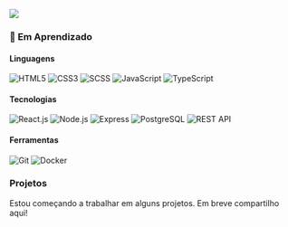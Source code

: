 
[![](https://raw.githubusercontent.com/Guimar%C3%A3esFelipe6021/Guimar%C3%A3esFelipe6021/master/profile.gif)](https://github.com/Guimar%C3%A3esFelipe6021)

### 🚧 Em Aprendizado

#### Linguagens

![HTML5](https://img.shields.io/badge/Learning-HTML5-E34F26?logo=html5&logoColor=white)
![CSS3](https://img.shields.io/badge/Learning-CSS3-1572B6?logo=css3&logoColor=white)
![SCSS](https://img.shields.io/badge/Learning-SCSS-CC6699?logo=sass&logoColor=white)
![JavaScript](https://img.shields.io/badge/Learning-JavaScript-F7DF1E?logo=javascript&logoColor=black)
![TypeScript](https://img.shields.io/badge/Learning-TypeScript-3178C6?logo=typescript&logoColor=white)

#### Tecnologias

![React.js](https://img.shields.io/badge/Learning-React-61DAFB?logo=react&logoColor=black)
![Node.js](https://img.shields.io/badge/Learning-Node.js-339933?logo=node.js&logoColor=white)
![Express](https://img.shields.io/badge/Learning-Express-000000?logo=express&logoColor=white)
![PostgreSQL](https://img.shields.io/badge/Learning-PostgreSQL-336791?logo=postgresql&logoColor=white)
![REST API](https://img.shields.io/badge/Learning-REST_API-000?logo=swagger&logoColor=white)

#### Ferramentas

![Git](https://img.shields.io/badge/Learning-Git-F05032?logo=git&logoColor=white)
![Docker](https://img.shields.io/badge/Learning-Docker-2496ED?logo=docker&logoColor=white)

### Projetos

Estou começando a trabalhar em alguns projetos. Em breve compartilho aqui!



